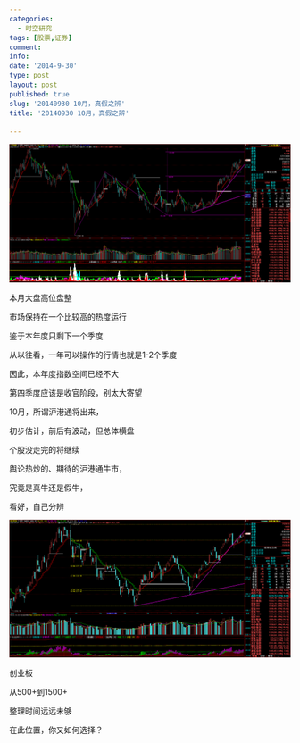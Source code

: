 ```yaml
---
categories:
  - 时空研究
tags: [股票,证券]
comment: 
info: 
date: '2014-9-30'
type: post
layout: post
published: true
slug: '20140930 10月，真假之辨'
title: '20140930 10月，真假之辨'

---
```

![20140930-0](/images/20140930-0.gif)

本月大盘高位盘整

市场保持在一个比较高的热度运行

鉴于本年度只剩下一个季度

从以往看，一年可以操作的行情也就是1-2个季度

因此，本年度指数空间已经不大

第四季度应该是收官阶段，别太大寄望

10月，所谓沪港通将出来，

初步估计，前后有波动，但总体横盘

个股没走完的将继续

舆论热炒的、期待的沪港通牛市，

究竟是真牛还是假牛，

看好，自己分辨

![20140930-1](/images/20140930-1.gif)

创业板

从500+到1500+

整理时间远远未够

在此位置，你又如何选择？